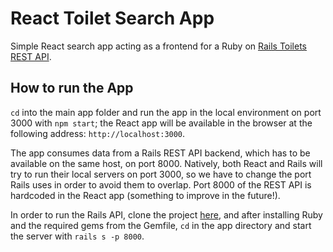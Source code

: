 # React Toilet Search App
Simple React search app acting as a frontend for a Ruby on [Rails Toilets REST API](https://github.com/MenteCat/public-toilets-api).

## How to run the App
`cd` into the main app folder and run the app in the local environment on port 3000 with `npm start`; the React app will be available in the browser at the following address: `http://localhost:3000`.

The app consumes data from a Rails REST API backend, which has to be available on the same host, on port 8000.
Natively, both React and Rails will try to run their local servers on port 3000, so we have to change the port Rails uses in order to avoid them to overlap.
Port 8000 of the REST API is hardcoded in the React app (something to improve in the future!).

In order to run the Rails API, clone the project [here](https://github.com/MenteCat/public-toilets-api), and after installing Ruby and the required gems from the Gemfile, `cd` in the app directory and start the server with `rails s -p 8000`.

